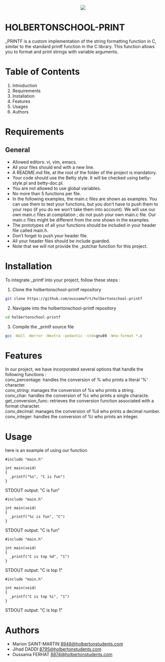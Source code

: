 <div align="center">
<img src="https://humancoders-formations.s3.amazonaws.com/uploads/course/logo/1825/thumb_bigger_formation-langage-c-les-bases.png">
</div>

# HOLBERTONSCHOOL-PRINT

_PRINTF is a custom implementation of the string formatting function in C, similar to the standard printf function in the C library. This function allows you to format and print strings with variable arguments.

# Table of Contents

1. Introduction
2. Requirements
3. Installation
4. Features
5. Usages
6. Authors

# Requirements
## General
- Allowed editors: vi, vim, emacs.
- All your files should end with a new line.
- A README.md file, at the root of the folder of the project is mandatory.
- Your code should use the Betty style. It will be checked using betty-style.pl and betty-doc.pl.
- You are not allowed to use global variables.
- No more than 5 functions per file.
- In the following examples, the main.c files are shown as examples. You can use them to test your functions, but you don’t have to push them to your repo (if you do we won’t take them into account). We will use our own main.c files at compilation ; do not push your own main.c file. Our main.c files might be different from the one shown in the examples.
- The prototypes of all your functions should be included in your header file called main.h.
- Don’t forget to push your header file.
- All your header files should be include guarded.  
- Note that we will not provide the _putchar function for this project.
# Installation
To integrate _printf into your project, follow these steps :

1. Clone the holbertonschool-printf repository
```bash
git clone https://github.com/oussamafrt/holbertonschool-printf
```
2.  Navigate into the holbertonschool-printf repository
```bash
cd holbertonschool-printf
```
3. Compile the _printf source file
```bash
gcc -Wall -Werror -Wextra -pedantic -std=gnu89 -Wno-format *.c
```

# Features

In our project, we have incorporated several options that handle the following functions :\
conv_percentage: handles the conversion of % who prints a literal '%' character.\
conv_string: manages the conversion of %s who prints a string.\
conv_char: handles the conversion of %c who prints a single characte.\
get_conversion_func: retrieves the conversion function associated with a format character.\
conv_decimal: manages the conversion of %d who prints a decimal number.\
conv_integer: handles the conversion of %i who prints an integer.


# Usage
here is an example of using our function
```
#include "main.h"

int main(void)
{
  _printf("%s", "C is fun")
}
```
STDOUT output: "C is fun"
```
#include "main.h"

int main(void)
{
  _printf("%c is fun", "C")
}
```
STDOUT output: "C is fun"
```
#include "main.h"

int main(void)
{
  _printf("C is top %d", "1")
}
```
STDOUT output: "C is top 1"
```
#include "main.h"

int main(void)
{
  _printf("C is top %i", "1")
}
```
STDOUT output: "C is top 1"
# Authors

- Marion SAINT-MARTIN <8948@holbertonstudents.com>
- Jihad DADDI <8795@holbertonstudents.com>
- Oussama FERHAT <8874@holbertonstudents.com>
